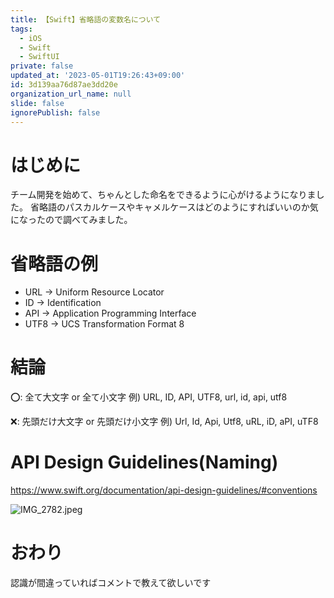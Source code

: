 ```yaml
---
title: 【Swift】省略語の変数名について
tags:
  - iOS
  - Swift
  - SwiftUI
private: false
updated_at: '2023-05-01T19:26:43+09:00'
id: 3d139aa76d87ae3dd20e
organization_url_name: null
slide: false
ignorePublish: false
---
```

# はじめに
チーム開発を始めて、ちゃんとした命名をできるように心がけるようになりました。
省略語のパスカルケースやキャメルケースはどのようにすればいいのか気になったので調べてみました。

# 省略語の例
- URL → Uniform Resource Locator
- ID → Identification
- API → Application Programming Interface
- UTF8 → UCS Transformation Format 8

# 結論
⭕️: 全て大文字 or 全て小文字
例) URL, ID, API, UTF8, url, id, api, utf8

❌: 先頭だけ大文字 or 先頭だけ小文字
例) Url, Id, Api, Utf8, uRL, iD, aPI, uTF8

# API Design Guidelines(Naming)
https://www.swift.org/documentation/api-design-guidelines/#conventions

![IMG_2782.jpeg](https://qiita-image-store.s3.ap-northeast-1.amazonaws.com/0/1745371/d0beb2f1-c358-0d1e-0f70-9b1fbd44abc1.jpeg)

# おわり
認識が間違っていればコメントで教えて欲しいです
